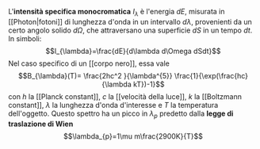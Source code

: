 L'**intensità specifica monocromatica** $I_{\lambda}$ è l'energia $dE$, misurata in [[Photon|fotoni]] di lunghezza d'onda in un intervallo $d\lambda$, provenienti da un certo angolo solido $d\Omega$, che attraversano una superficie $dS$ in un tempo $dt$. In simboli:
$$I_{\lambda}=\frac{dE}{d\lambda d\Omega dSdt}$$
Nel caso specifico di un [[corpo nero]], essa vale
$$B_{\lambda}(T)= \frac{2hc^2
}{\lambda^{5}} \frac{1}{\exp(\frac{hc}{\lambda kT})-1}$$
con $h$ la [[Planck constant]], $c$ la [[velocità della luce]], $k$ la [[Boltzmann constant]], $\lambda$ la lunghezza d'onda d'interesse e $T$ la temperatura dell'oggetto. Questo spettro ha un picco in $\lambda_{p}$ predetto dalla **legge di traslazione di Wien**
$$\lambda_{p}=1\mu m\frac{2900K}{T}$$
